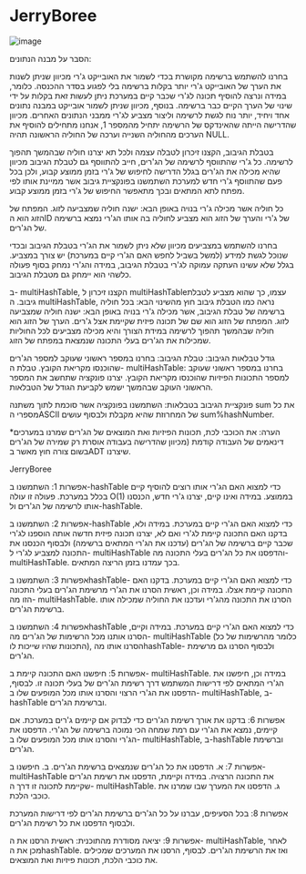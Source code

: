 # JerryBoree

![image](https://user-images.githubusercontent.com/81233165/139425017-25b0b095-f4a6-4cc5-b71b-1757aa6f5a47.png)


הסבר על מבנה הנתונים:

בחרנו להשתמש ברשימה מקושרת בכדי לשמור את האובייקט ג'רי מכיוון שניתן לשנות את הערך של האובייקט ג'רי יותר בקלות ברשימה בלי לפגוע בסדר ההכנסה. כלומר, במידה ונרצה להוסיף תכונה לג'רי שכבר קיים במערכת ניתן לעשות זאת בקלות על ידי שינוי של הערך הקיים כבר ברשימה.
בנוסף, מכיוון שניתן לשמור אובייקט במבנה נתונים אחד ויחיד, יותר נוח לגשת לרשימה וליצור מצביע לג'רי ממבני הנתונים האחרים.
מכיוון שהדרישה הייתה שהאינדקס של הרשימה יתחיל מהמספר 1, אנחנו מתחילים להוסיף את הערכים מהחוליה השנייה וערכה של החוליה הראשונה תהיה  NULL.

בטבלת הגיבוב, הקצנו זיכרון לטבלה עצמה ולכל תא יצרנו חוליה שבהמשך תהפוך לרשימה. כל ג'רי שהתווסף לרשימה של הג'רים, חייב להתווסף גם לטבלת הגיבוב מכיוון שהיא מכילה את הג'רים בגלל הדרישה לחיפוש של ג'רי  בזמן ממוצע קבוע, ולכן בכל פעם שהתווסף ג'רי חדש למערכת השתמשנו בפונקציית גיבוב אשר ממיינת אותו לפי מפתח לתא המתאים ובכך מתאפשר החיפוש של ג'רי בזמן ממוצע קבוע.

כל חוליה אשר מכילה ג'רי בנויה באופן הבא: 
ישנה חוליה שמצביעה לזוג. המפתח של הזוג הוא הID של ג'רי והערך של הזוג הוא מצביע לחוליה בה אותו הג'רי נמצא ברשימה של הג'רים.

בחרנו להשתמש במצביעים מכיוון שלא ניתן לשמור את הג'רי בטבלת הגיבוב ובכדי שנוכל לגשת למידע (למשל בשביל לחפש האם הג'רי קיים במערכת) יש צורך במצביע. בגלל שלא עשינו העתקה עמוקה לג'רי בטבלת הגיבוב, במידה והג'רי נמחק בסוף פעולה כלשהי הוא יימחק גם מטבלת הגיבוב.

ב- multiHashTable, הקצנו זיכרון ל multiHashTableעצמו, כך שהוא מצביע לטבלת גיבוב. ה multiHashTable, נראה כמו הטבלת גיבוב חוץ מהשינוי הבא:
בכל חוליה ברשימה של טבלת הגיבוב, אשר מכילה ג'רי בנויה באופן הבא:
ישנה חוליה שמצביעה לזוג. המפתח של הזוג הוא שם של תכונה פיזית שקיימת אצל ג'רים. הערך של הזוג הוא חוליה שבהמשך תהפוך לרשימה במידת הצורך והיא מכילה מצביעים לכל החוליות שמכילות את הג'רים בעלי התכונה שנמצאת במפתח של הזוג.


גודל טבלאות הגיבוב:
טבלת הגיבוב: בחרנו במספר ראשוני שעוקב למספר הג'רים שהוכנסו מקריאת הקובץ.
טבלת ה- multiHashTable: בחרנו במספר ראשוני שעוקב למספר התכונות הפיזיות שהוכנסו מקריאת הקובץ.
יצרנו פונקציה שתחשב את המספר הראשוני העוקב שבהמשך ישמש לקביעת הגודל של הטבלאות.

פונקציית הגיבוב בטבלאות: השתמשנו בפונקציה אשר סוכמת לתוך משתנה sum את כל מספרי הASCII של המחרוזת שהיא מקבלת ולבסוף עושים sum%hashNumber.

*הערה: את הכוכבי לכת, תכונות הפיזיות ואת המוצאים של הג'רים שמרנו במערכים דינאמים של העבודה קודמת (מכיוון שהדרישה בעבודה אוסרת רק שמירה של הג'רים בשום צורה חוץ מאשר בADT שיצרנו.

JerryBoree

אפשרות 1: השתמשנו ב-hashTable כדי למצוא האם הג'רי אותו רוצים להוסיף קיים בכלל במערכת. פעולה זו עולה O(1) בממוצע. במידה ואינו קיים, יצרנו ג'רי חדש, הכנסנו אותו לרשימה של הג'רים ול-hashTable.

אפשרות 2:  השתמשנו ב-hashTable כדי למצוא האם הג'רי קיים במערכת. במידה ולא, בדקנו האם התכונה קיימת לג'רי ואם לא, יצרנו תכונה פיזית חדשה אותה הוספנו לג'רי שכבר קיים ברשימה של הג'רים (עדכנו את הג'רי המתאים ברשימה) ולבסוף הכנסנו את התכונה למצביע לג'רי ל- multiHashTable והדפסנו את כל הג'רים בעלי התכונה מה- multiHashTable. בכך עמדנו בזמן הריצה המתאים.

אפשרות 3: השתמשנו בhashTable- כדי למצוא האם הג'רי קיים במערכת. בדקנו האם התכונה קיימת אצלו. במידה וכן, ראשית הסרנו את הג'רי מרשימת הג'רים בעלי התכונה הזו מה- multiHashTable. הסרנו את התכונה מהג'רי ועדכנו את החוליה שמכילה אותו ברשימת הג'רים. 

אפשרות 4: השתמשנו בhashTable כדי למצוא האם הג'רי קיים במערכת. במידה וקיים, הסרנו אותנו מכל הרשימות של הג'רים מה- multiHashTable (כלומר מהרשימות של כל התכונות שהיו שייכות לו), הסרנו אותו מהhashTable- ולבסוף הסרנו גם מרשימת הג'רים.

אפשרות 5: חיפשנו האם התכונה קיימת ב- multiHashTable. במידה וכן, חיפשנו את הג'רי המתאים לפי דרישות המשתמש דרך רשימת הג'רים של בעלי תכונה זו. לבסוף, הדפסנו את הג'רי הרצוי והסרנו אותו מכל המופעים שלו ב- multiHashTable, ב-hashTable וברשימת הג'רים. 

אפשרות 6: בדקנו את אורך רשימת הג'רים כדי לבדוק אם קיימים ג'רים במערכת. אם קיימים, נמצא את הג'רי עם רמת שמחה הכי נמוכה ברשימה של הג'רי. הדפסנו את הג'רי והסרנו אותו מכל המופעים שלו ב- multiHashTable, ב-hashTable וברשימת הג'רים.

אפשרות 7:  א. הדפסנו את כל הג'רים שנמצאים ברשימת הג'רים.
                 ב. חיפשנו ב- multiHashTable את התכונה הרצויה. במידה וקיימת, הדפסנו את רשימת הג'רים שקיימת לתכונה 
                     זו דרך ה- multiHashTable.
                 ג. הדפסנו את המערך שבו שמרנו את כוכבי הלכת.

אפשרות 8: בכל הסעיפים, עברנו על כל הג'רים ברשימת הג'רים לפי דרישות המערכת ולבסוף הדפסנו את כל רשימת הג'רים.

אפשרות 9: יציאה מסודרת מהתוכנית: ראשית הרסנו את ה- multiHashTable, לאחר מכן את הhashTable. ואז את הרשימת הג'רים. לבסוף, הרסנו את המערכים שמכילים את כוכבי הלכת, תכונות פיזיות ואת המוצאים.


